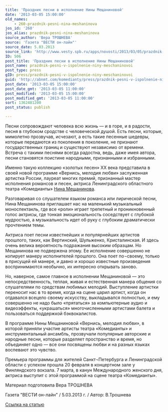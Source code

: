 ```yaml
---
title: 'Праздник песни в исполнение Нины Мещаниновой'
date: '2013-03-05 15:00:00'
old_names:
    - 260-prazdnik-pesni-nina-meshaninova
jos_id: '260'
jos_alias: prazdnik-pesni-nina-meshaninova
source_author: 'Вера ТРОШНЕВА'
source: 'Газета "ВЕСТИ он-лайн"'
source_date: 5.03.2013
source_link: 'http://www.vesty.spb.ru/apps/novosti/2013/03/05/prazdnik-pesni-v-ispolnenii-niny-meshaninovoj/'
ID: 506
post_title: 'Праздник песни в исполнение Нины Мещаниновой'
post_name: prazdnik-pesni-v-ispolnenie-niny-meschaninovoi
post_type: press
gID: press/prazdnik-pesni-v-ispolnenie-niny-meschaninovoi
guid: 'http://abnmt.com/komedianty/press/prazdnik-pesni-v-ispolnenie-niny-meschaninovoi'
post_date: '2013-03-05 15:00:00'
post_date_gmt: '2013-03-05 11:00:00'
post_modified: '2013-03-05 15:00:00'
post_modified_gmt: '2013-03-05 11:00:00'
sort: 1362481200
post_status: publish

---
```


Песни сопровождают человека всю жизнь — и в горе, и в радости, песня в глубоком сродстве с человеческой душой. Есть песни, которые, мимолетно прозвучав, исчезают, а есть такие песенные шедевры, которые передаются из поколения в поколение, не признают государственных границ и существуют независимо от времени. Встреча с такими песнями всегда радостна, ведь, даже имея автора, песни становятся поистине народными, признанными и избранными.





Именно такую коллекцию «золотых песен» XX века представила в своей новой программе «Вернись, мелодия любви» заслуженная артистка России, лауреат многих премий, признанный мастер исполнения романсов и песен, актриса Ленинградского областного театра «Комедианты» [Нина Мещанинова][0].


Разговаривая со слушателем языком романса или лирической песни, Нина Мещанинова приглашает нас на маленький музыкальный моноспектакль, где все «роли» играет трепетный и проникновенный голос актрисы, где тонкая эмоциональность соседствует с глубокой мудростью, а музыкальность идет об руку с глубоким драматически прочтением темы.


Актриса поет песни известнейших и популярнейших артистов прошлого, таких, как Вертинский, Шульженко, Кристалинская. И здесь очень велика вероятность подражания высоким образцам. Но Мещанинова не подвержена этому. Ее исполнение совершенно не копирует манеру исполнителей прошлого. Она поет по¬своему, только в присущей ей манере, и давно и хорошо известные произведения воспринимаются необычно, их интересно открывать заново.


Но, наверное, самое главное в исполнении Мещаниновой — это непосредственность, теплая, живая и естественная манера общения со слушателями по средствам любимых мелодий. Выступление артистки переносит нас в то время, когда на сцене царил артист, когда он отдавался всецело своему искусству, выкладывался полностью, и ему совершенно не надо было «прятаться» за компьютерные аудио­ и видеоэффекты, «украшаться» многочисленными артистами балета и пользоваться поддержкой бэк­вокалистов.


В программе Нины Мещаниновой «Вернись, мелодия любви», в которой приняли участие артисты театра «Комедианты» и инструментальный ансамбль, прозвучали популярные авторские и народные песни, которые разделяет пространство и время, но объединяет одно — все они посвящены любви и на разных языках воспевают это чувство.


Премьера программы для жителей Санкт¬Петербурга и Ленинградской области с успехом прошла 20 февраля в концертном зале у Финляндского вокзала. 7 марта, в канун Международного женского дня, актриса выступит с этой программой на сцене театра «Комедианты».


Материал подготовила Вера ТРОШНЕВА


Газета "ВЕСТИ он-лайн" / 5.03.2013 г. / Автор: В.Трошнева


[Ссылка на статью][1]

[0]: ../../person/nina-meschaninova "Нина Мещанинова"
[1]: http://www.vesty.spb.ru/apps/novosti/2013/03/05/prazdnik-pesni-v-ispolnenii-niny-meshaninovoj/